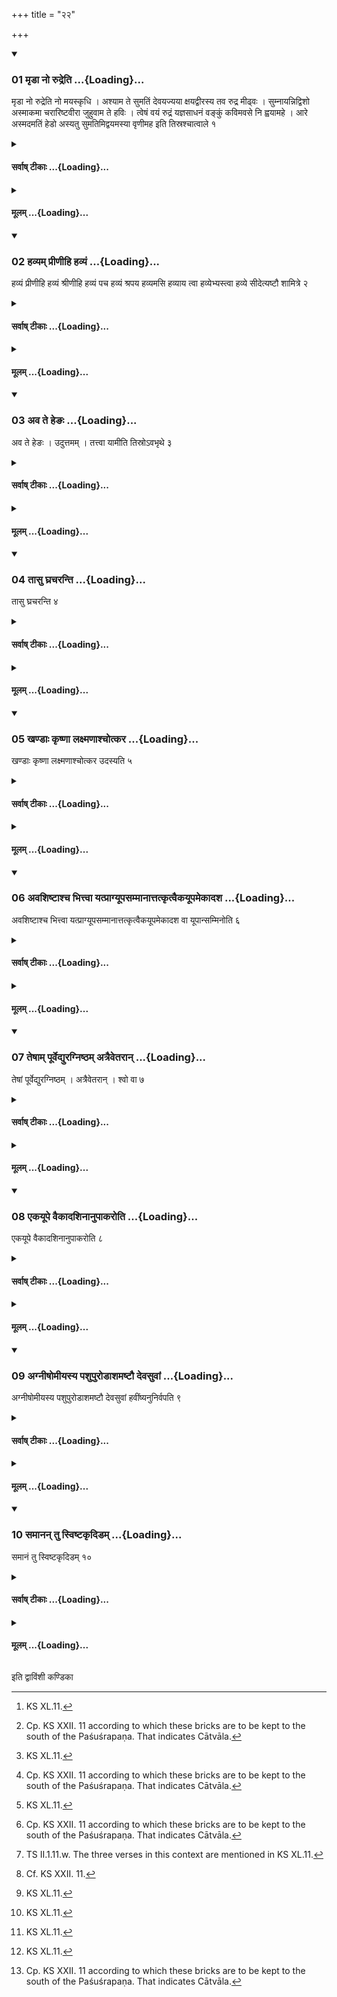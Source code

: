 +++
title = "२२"

+++

<div class="js_include" includetitle="true" newlevelforh1="3" unfilled url="/vedAH_yajuH/taittirIyam/sUtram/ApastambaH/shrautam/vishvAsa-prastutiH/17/22/01_mRDA_no_rudreti.md">
<details open><summary><h3>01 मृडा नो रुद्रेति ...{Loading}...</h3></summary>

मृडा नो रुद्रेति नो मयस्कृधि । अश्याम ते सुमतिं देवयज्यया क्षयद्वीरस्य तव रुद्र मीढ्वः । सुम्नायन्निद्विशो अस्माकमा चरारिष्टवीरा जुहुवाम ते हविः । त्वेषं वयं रुद्रं यज्ञसाधनं वङ्कुं कविमवसे नि ह्वयामहे । आरे अस्मदमतिं हेडो अस्यतु सुमतिमिद्वयमस्या वृणीमह इति तिस्रश्चात्वाले १
</details>
</div>
<div class="js_include collapsed" newlevelforh1="4" title="सर्वाष् टीकाः" unfilled url="/vedAH_yajuH/taittirIyam/sUtram/ApastambaH/shrautam/sarvASh_TIkAH/17/22/01_mRDA_no_rudreti.md">
<details><summary><h4>सर्वाष् टीकाः ...{Loading}...</h4></summary>
<details><summary>थिते</summary>

1. With (three verses beginning with) mr̥ḍā no rudrota no mayaskr̥dhi[^1] (the Adhvaryu places) three (bricks) on the Cātvāla (pit).[^2]   

[^1]: KS XL.11.  

[^2]: Cp. KS XXII. 11 according to which these bricks are to be kept to the south of the Paśuśrapaṇa. That indicates Cātvāla. 
</details>
</details>
</div>
<div class="js_include collapsed" newlevelforh1="4" title="मूलम्" unfilled url="/vedAH_yajuH/taittirIyam/sUtram/ApastambaH/shrautam/mUlam/17/22/01_mRDA_no_rudreti.md">
<details><summary><h4>मूलम् ...{Loading}...</h4></summary>

मृडा नो रुद्रेति नो मयस्कृधि । अश्याम ते सुमतिं देवयज्यया क्षयद्वीरस्य तव रुद्र मीढ्वः । सुम्नायन्निद्विशो अस्माकमा चरारिष्टवीरा जुहुवाम ते हविः । त्वेषं वयं रुद्रं यज्ञसाधनं वङ्कुं कविमवसे नि ह्वयामहे । आरे अस्मदमतिं हेडो अस्यतु सुमतिमिद्वयमस्या वृणीमह इति तिस्रश्चात्वाले १
</details>
</div>
<div class="js_include" includetitle="true" newlevelforh1="3" unfilled url="/vedAH_yajuH/taittirIyam/sUtram/ApastambaH/shrautam/vishvAsa-prastutiH/17/22/02_havyam_prINIhi_havyaM.md">
<details open><summary><h3>02 हव्यम् प्रीणीहि हव्यं ...{Loading}...</h3></summary>

हव्यं प्रीणीहि हव्यं श्रीणीहि हव्यं पच हव्यं श्रपय हव्यमसि हव्याय त्वा हव्येभ्यस्त्वा हव्ये सीदेत्यष्टौ शामित्रे २
</details>
</div>
<div class="js_include collapsed" newlevelforh1="4" title="सर्वाष् टीकाः" unfilled url="/vedAH_yajuH/taittirIyam/sUtram/ApastambaH/shrautam/sarvASh_TIkAH/17/22/02_havyam_prINIhi_havyaM.md">
<details><summary><h4>सर्वाष् टीकाः ...{Loading}...</h4></summary>
<details><summary>थिते</summary>

2. With havyai priṇīhi...[^1] he places eight bricks on the Śāmitra[^2].   

[^1]: Cp. KS LX.12.  

[^2]: Not mentioned in KS.  
</details>
</details>
</div>
<div class="js_include collapsed" newlevelforh1="4" title="मूलम्" unfilled url="/vedAH_yajuH/taittirIyam/sUtram/ApastambaH/shrautam/mUlam/17/22/02_havyam_prINIhi_havyaM.md">
<details><summary><h4>मूलम् ...{Loading}...</h4></summary>

हव्यं प्रीणीहि हव्यं श्रीणीहि हव्यं पच हव्यं श्रपय हव्यमसि हव्याय त्वा हव्येभ्यस्त्वा हव्ये सीदेत्यष्टौ शामित्रे २
</details>
</div>
<div class="js_include" includetitle="true" newlevelforh1="3" unfilled url="/vedAH_yajuH/taittirIyam/sUtram/ApastambaH/shrautam/vishvAsa-prastutiH/17/22/03_ava_te_he~NaH.md">
<details open><summary><h3>03 अव ते हेङः ...{Loading}...</h3></summary>

अव ते हेङः । उदुत्तमम् । तत्त्वा यामीति तिस्रोऽवभृथे ३
</details>
</div>
<div class="js_include collapsed" newlevelforh1="4" title="सर्वाष् टीकाः" unfilled url="/vedAH_yajuH/taittirIyam/sUtram/ApastambaH/shrautam/sarvASh_TIkAH/17/22/03_ava_te_he~NaH.md">
<details><summary><h4>सर्वाष् टीकाः ...{Loading}...</h4></summary>
<details><summary>थिते</summary>

3. With ava te heḍaḥ...,[^1] uduttamam[^2]... and tattvā yāmi...[^3] he places three (bricks) on the (places where) Avabhr̥tha (ritual is to be performed)[^4].  

[^1]: TS I.5.11.i.  

[^2]: TS I.5.11.k.  

[^3]: TS II.1.11.w. The three verses in this context are mentioned in KS XL.11.  

[^4]: Cf. KS XXII. 11.  
</details>
</details>
</div>
<div class="js_include collapsed" newlevelforh1="4" title="मूलम्" unfilled url="/vedAH_yajuH/taittirIyam/sUtram/ApastambaH/shrautam/mUlam/17/22/03_ava_te_he~NaH.md">
<details><summary><h4>मूलम् ...{Loading}...</h4></summary>

अव ते हेङः । उदुत्तमम् । तत्त्वा यामीति तिस्रोऽवभृथे ३
</details>
</div>
<div class="js_include" includetitle="true" newlevelforh1="3" unfilled url="/vedAH_yajuH/taittirIyam/sUtram/ApastambaH/shrautam/vishvAsa-prastutiH/17/22/04_tAsu_ghracharanti.md">
<details open><summary><h3>04 तासु घ्रचरन्ति ...{Loading}...</h3></summary>

तासु घ्रचरन्ति ४
</details>
</div>
<div class="js_include collapsed" newlevelforh1="4" title="सर्वाष् टीकाः" unfilled url="/vedAH_yajuH/taittirIyam/sUtram/ApastambaH/shrautam/sarvASh_TIkAH/17/22/04_tAsu_ghracharanti.md">
<details><summary><h4>सर्वाष् टीकाः ...{Loading}...</h4></summary>
<details><summary>थिते</summary>

4. On these they perform (the Avabhr̥tha-)ritual. 
</details>
</details>
</div>
<div class="js_include collapsed" newlevelforh1="4" title="मूलम्" unfilled url="/vedAH_yajuH/taittirIyam/sUtram/ApastambaH/shrautam/mUlam/17/22/04_tAsu_ghracharanti.md">
<details><summary><h4>मूलम् ...{Loading}...</h4></summary>

तासु घ्रचरन्ति ४
</details>
</div>
<div class="js_include" includetitle="true" newlevelforh1="3" unfilled url="/vedAH_yajuH/taittirIyam/sUtram/ApastambaH/shrautam/vishvAsa-prastutiH/17/22/05_khaNDAH_kRShNA_laxmaNAshchotkara.md">
<details open><summary><h3>05 खण्डाः कृष्णा लक्ष्मणाश्चोत्कर ...{Loading}...</h3></summary>

खण्डाः कृष्णा लक्ष्मणाश्चोत्कर उदस्यति ५
</details>
</div>
<div class="js_include collapsed" newlevelforh1="4" title="सर्वाष् टीकाः" unfilled url="/vedAH_yajuH/taittirIyam/sUtram/ApastambaH/shrautam/sarvASh_TIkAH/17/22/05_khaNDAH_kRShNA_laxmaNAshchotkara.md">
<details><summary><h4>सर्वाष् टीकाः ...{Loading}...</h4></summary>
<details><summary>थिते</summary>

5. He throws the broken, black and (unwantedly) marked (bricks) on the Utkara (rubbish-heap).  
</details>
</details>
</div>
<div class="js_include collapsed" newlevelforh1="4" title="मूलम्" unfilled url="/vedAH_yajuH/taittirIyam/sUtram/ApastambaH/shrautam/mUlam/17/22/05_khaNDAH_kRShNA_laxmaNAshchotkara.md">
<details><summary><h4>मूलम् ...{Loading}...</h4></summary>

खण्डाः कृष्णा लक्ष्मणाश्चोत्कर उदस्यति ५
</details>
</div>
<div class="js_include" includetitle="true" newlevelforh1="3" unfilled url="/vedAH_yajuH/taittirIyam/sUtram/ApastambaH/shrautam/vishvAsa-prastutiH/17/22/06_avashiShTAshcha_bhittvA_yatprAgyUpasammAnAttatkRtvaikayUpamekAdasha.md">
<details open><summary><h3>06 अवशिष्टाश्च भित्त्वा यत्प्राग्यूपसम्मानात्तत्कृत्वैकयूपमेकादश ...{Loading}...</h3></summary>

अवशिष्टाश्च भित्त्वा यत्प्राग्यूपसम्मानात्तत्कृत्वैकयूपमेकादश वा यूपान्सम्मिनोति ६
</details>
</div>
<div class="js_include collapsed" newlevelforh1="4" title="सर्वाष् टीकाः" unfilled url="/vedAH_yajuH/taittirIyam/sUtram/ApastambaH/shrautam/sarvASh_TIkAH/17/22/06_avashiShTAshcha_bhittvA_yatprAgyUpasammAnAttatkRtvaikayUpamekAdasha.md">
<details><summary><h4>सर्वाष् टीकाः ...{Loading}...</h4></summary>
<details><summary>थिते</summary>

6. And having broken the remaining (bricks) then having done whatever is before the act of fixing of the sacrificial post,[^1] he fixes one or eleven sacrificial posts.   

[^1]: In connection with the Agnīṣomīya-animal-sacrifice. (see XI.16.1); (See also VII. 10.9).  
</details>
</details>
</div>
<div class="js_include collapsed" newlevelforh1="4" title="मूलम्" unfilled url="/vedAH_yajuH/taittirIyam/sUtram/ApastambaH/shrautam/mUlam/17/22/06_avashiShTAshcha_bhittvA_yatprAgyUpasammAnAttatkRtvaikayUpamekAdasha.md">
<details><summary><h4>मूलम् ...{Loading}...</h4></summary>

अवशिष्टाश्च भित्त्वा यत्प्राग्यूपसम्मानात्तत्कृत्वैकयूपमेकादश वा यूपान्सम्मिनोति ६
</details>
</div>
<div class="js_include" includetitle="true" newlevelforh1="3" unfilled url="/vedAH_yajuH/taittirIyam/sUtram/ApastambaH/shrautam/vishvAsa-prastutiH/17/22/07_teShAm_pUrvedyuragniShTham_atraivetarAn.md">
<details open><summary><h3>07 तेषाम् पूर्वेद्युरग्निष्ठम् अत्रैवेतरान् ...{Loading}...</h3></summary>

तेषां पूर्वेद्युरग्निष्ठम् । अत्रैवेतरान् । श्वो वा ७
</details>
</div>
<div class="js_include collapsed" newlevelforh1="4" title="सर्वाष् टीकाः" unfilled url="/vedAH_yajuH/taittirIyam/sUtram/ApastambaH/shrautam/sarvASh_TIkAH/17/22/07_teShAm_pUrvedyuragniShTham_atraivetarAn.md">
<details><summary><h4>सर्वाष् टीकाः ...{Loading}...</h4></summary>
<details><summary>थिते</summary>

7. Out of them he fixes the post, standing in front of the fire i.e. the central post on the day preceding the Sutya-day and the others either at this time only or on the next day.[^1]   

[^1]: After the ritual mentioned in XIV.5 is done. 
</details>
</details>
</div>
<div class="js_include collapsed" newlevelforh1="4" title="मूलम्" unfilled url="/vedAH_yajuH/taittirIyam/sUtram/ApastambaH/shrautam/mUlam/17/22/07_teShAm_pUrvedyuragniShTham_atraivetarAn.md">
<details><summary><h4>मूलम् ...{Loading}...</h4></summary>

तेषां पूर्वेद्युरग्निष्ठम् । अत्रैवेतरान् । श्वो वा ७
</details>
</div>
<div class="js_include" includetitle="true" newlevelforh1="3" unfilled url="/vedAH_yajuH/taittirIyam/sUtram/ApastambaH/shrautam/vishvAsa-prastutiH/17/22/08_ekayUpe_vaikAdashinAnupAkaroti.md">
<details open><summary><h3>08 एकयूपे वैकादशिनानुपाकरोति ...{Loading}...</h3></summary>

एकयूपे वैकादशिनानुपाकरोति ८
</details>
</div>
<div class="js_include collapsed" newlevelforh1="4" title="सर्वाष् टीकाः" unfilled url="/vedAH_yajuH/taittirIyam/sUtram/ApastambaH/shrautam/sarvASh_TIkAH/17/22/08_ekayUpe_vaikAdashinAnupAkaroti.md">
<details><summary><h4>सर्वाष् टीकाः ...{Loading}...</h4></summary>
<details><summary>थिते</summary>

8. Or he dedicates all the animals on one post only.[^1]  

[^1]: In case there is only one post.  
</details>
</details>
</div>
<div class="js_include collapsed" newlevelforh1="4" title="मूलम्" unfilled url="/vedAH_yajuH/taittirIyam/sUtram/ApastambaH/shrautam/mUlam/17/22/08_ekayUpe_vaikAdashinAnupAkaroti.md">
<details><summary><h4>मूलम् ...{Loading}...</h4></summary>

एकयूपे वैकादशिनानुपाकरोति ८
</details>
</div>
<div class="js_include" includetitle="true" newlevelforh1="3" unfilled url="/vedAH_yajuH/taittirIyam/sUtram/ApastambaH/shrautam/vishvAsa-prastutiH/17/22/09_agnIShomIyasya_pashupuroDAshamaShTau_devasuvAM.md">
<details open><summary><h3>09 अग्नीषोमीयस्य पशुपुरोडाशमष्टौ देवसुवां ...{Loading}...</h3></summary>

अग्नीषोमीयस्य पशुपुरोडाशमष्टौ देवसुवां हवींष्यनुनिर्वपति ९
</details>
</div>
<div class="js_include collapsed" newlevelforh1="4" title="सर्वाष् टीकाः" unfilled url="/vedAH_yajuH/taittirIyam/sUtram/ApastambaH/shrautam/sarvASh_TIkAH/17/22/09_agnIShomIyasya_pashupuroDAshamaShTau_devasuvAM.md">
<details><summary><h4>सर्वाष् टीकाः ...{Loading}...</h4></summary>
<details><summary>थिते</summary>

9. After the material has been taken out for the sacrificial bread in connection with the animal-sacrifice for Agni and Soma[^1] he takes out the material for the Devasū-offerings[^2].  

[^1]: See XI.20.13.  

[^2]: Cf. ŚB IX.4.3.12. For these offerings see XIII.24.8.  
</details>
</details>
</div>
<div class="js_include collapsed" newlevelforh1="4" title="मूलम्" unfilled url="/vedAH_yajuH/taittirIyam/sUtram/ApastambaH/shrautam/mUlam/17/22/09_agnIShomIyasya_pashupuroDAshamaShTau_devasuvAM.md">
<details><summary><h4>मूलम् ...{Loading}...</h4></summary>

अग्नीषोमीयस्य पशुपुरोडाशमष्टौ देवसुवां हवींष्यनुनिर्वपति ९
</details>
</div>
<div class="js_include" includetitle="true" newlevelforh1="3" unfilled url="/vedAH_yajuH/taittirIyam/sUtram/ApastambaH/shrautam/vishvAsa-prastutiH/17/22/10_samAnan_tu_sviShTakRdiDam.md">
<details open><summary><h3>10 समानन् तु स्विष्टकृदिडम् ...{Loading}...</h3></summary>

समानं तु स्विष्टकृदिडम् १०
</details>
</div>
<div class="js_include collapsed" newlevelforh1="4" title="सर्वाष् टीकाः" unfilled url="/vedAH_yajuH/taittirIyam/sUtram/ApastambaH/shrautam/sarvASh_TIkAH/17/22/10_samAnan_tu_sviShTakRdiDam.md">
<details><summary><h4>सर्वाष् टीकाः ...{Loading}...</h4></summary>
<details><summary>थिते</summary>

10. The Sviṣṭakr̥t and Iḍā (for both of these offerings should) however (be) common.  

[^1]: Cf. ŚB IX.4.3.15.  
</details>
</details>
</div>
<div class="js_include collapsed" newlevelforh1="4" title="मूलम्" unfilled url="/vedAH_yajuH/taittirIyam/sUtram/ApastambaH/shrautam/mUlam/17/22/10_samAnan_tu_sviShTakRdiDam.md">
<details><summary><h4>मूलम् ...{Loading}...</h4></summary>

समानं तु स्विष्टकृदिडम् १०
</details>
</div>

  
इति द्वाविंशी कण्डिका 
